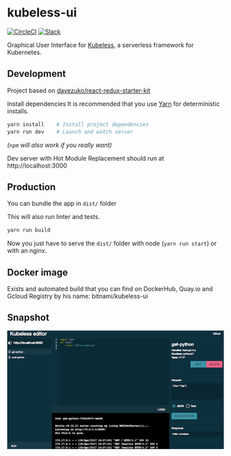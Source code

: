 # kubeless-ui

[![CircleCI](https://circleci.com/gh/kubeless/kubeless-ui/tree/master.svg?style=svg)](https://circleci.com/gh/kubeless/kubeless-ui/tree/master)
[![Slack](https://img.shields.io/badge/slack-join%20chat%20%E2%86%92-e01563.svg)](http://slack.oss.bitnami.com)

Graphical User Interface for [Kubeless](https://github.com/bitnami/kubeless), a serverless framework for Kubernetes.


## Development

Project based on [davezuko/react-redux-starter-kit](https://github.com/davezuko/react-redux-starter-kit)

Install dependencies It is recommended that you use [Yarn](https://yarnpkg.com/) for deterministic installs.

```bash
yarn install    # Install project dependencies
yarn run dev    # Launch and watch server
```

*(`npm` will also work if you really want)*

Dev server with Hot Module Replacement should run at http://localhost:3000

## Production

You can bundle the app in `dist/` folder

This will also run linter and tests.

```bash
yarn run build
```

Now you just have to serve the `dist/` folder with node (`yarn run start`) or with an nginx.

## Docker image
Exists and automated build that you can find on DockerHub, Quay.io and Gcloud Registry
by his name:  bitnami/kubeless-ui

## Snapshot

![kubeless-ui-snapshot](./kubeless.png)
